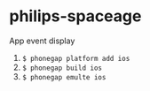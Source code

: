 # philips-spaceage
App event display


1. `$ phonegap platform add ios`
2. `$ phonegap build ios`
3. `$ phonegap emulte ios`
